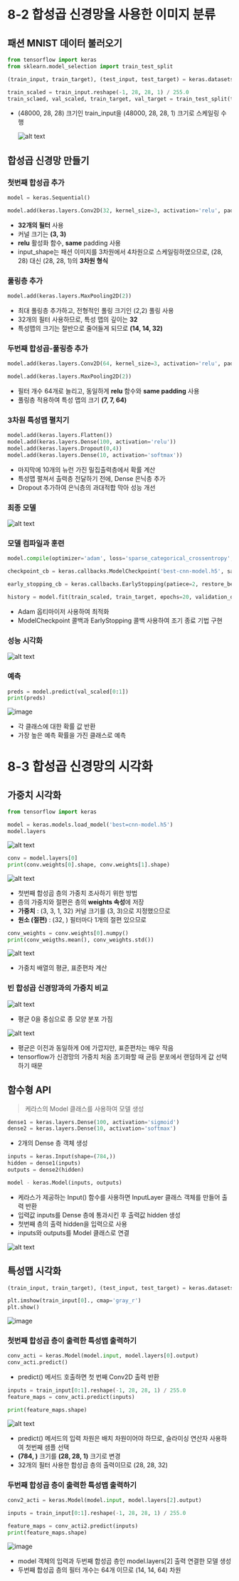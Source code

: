 # 8-2 합성곱 신경망을 사용한 이미지 분류

## 패션 MNIST 데이터 불러오기
```python
from tensorflow import keras
from sklearn.model_selection import train_test_split

(train_input, train_target), (test_input, test_target) = keras.datasets.fashion_mnist.load_data()

train_scaled = train_input.reshape(-1, 28, 28, 1) / 255.0
train_sclaed, val_scaled, train_target, val_target = train_test_split(train_scaled, train_target, test_size=0.2, random_state=42)
```

- (48000, 28, 28) 크기인 train_input을 (48000, 28, 28, 1) 크기로 스케일링 수행

    ![alt text](image-17.png)


## 합성곱 신경망 만들기
### 첫번째 합성곱 추가
```python
model = keras.Sequential()

model.add(keras.layers.Conv2D(32, kernel_size=3, activation='relu', padding='same', input_size=(28, 28, 1)))
```
- **32개의 필터** 사용
- 커널 크기는 **(3, 3)**
- **relu** 활성화 함수, **same** padding 사용
- input_shape는 패션 이미지를 3차원에서 4차원으로 스케일링하였으므로, (28, 28) 대신 (28, 28, 1)의 **3차원 형식**


### 풀링층 추가
```python
model.add(keras.layers.MaxPooling2D(2))
```
- 최대 풀링층 추가하고, 전형적인 풀링 크기인 (2,2) 풀링 사용
- 32개의 필터 사용하므로, 특성 맵의 깊이는 **32**
- 특성맵의 크기는 절반으로 줄어들게 되므로 **(14, 14, 32)**


### 두번째 합성곱-풀링층 추가
```python
model.add(keras.layers.Conv2D(64, kernel_size=3, activation='relu', padding='same'))

model.add(keras.layers.MaxPooling2D(2))
```
- 필터 개수 64개로 늘리고, 동일하게 **relu** 함수와 **same padding** 사용
- 풀링층 적용하여 특성 맵의 크기 **(7, 7, 64)**


### 3차원 특성맵 펼치기
```python
model.add(keras.layers.Flatten())
model.add(keras.layers.Dense(100, activation='relu'))
model.add(keras.layers.Dropout(0,4))
model.add(keras.layers.Dense(10, activation='softmax'))
```
- 마지막에 10개의 뉴런 가진 밀집출력층에서 확률 계산
- 특성맵 펼쳐서 출력층 전달하기 전에, Dense 은닉층 추가
- Dropout 추가하여 은닉층의 과대적합 막아 성능 개선

### 최종 모델
![alt text](image-18.png)


### 모델 컴파일과 훈련
```python
model.compile(optimizer='adam', loss='sparse_categorical_crossentropy', metrics='accuracy')

checkpoint_cb = keras.callbacks.ModelCheckpoint('best-cnn-model.h5', save_best_only=True)

early_stopping_cb = keras.callbacks.EarlyStopping(patiece=2, restore_best_weights=True)

history = model.fit(train_scaled, train_target, epochs=20, validation_data=(val_scaled, val_target), callbacks=[checkpoint_cb, early_stopping_cb])
```
- Adam 옵티마이저 사용하여 최적화
- ModelCheckpoint 콜백과 EarlyStopping 콜백 사용하여 조기 종료 기법 구현


### 성능 시각화
![alt text](image-19.png)

### 예측
```python
preds = model.predict(val_scaled[0:1])
print(preds)
```
![image](image-20.png)
- 각 클래스에 대한 확률 값 반환
- 가장 높은 예측 확률을 가진 클래스로 예측



# 8-3 합성곱 신경망의 시각화
## 가중치 시각화
```python
from tensorflow import keras

model = keras.models.load_model('best=cnn-model.h5')
model.layers
```
![alt text](image-21.png)

```python
conv = model.layers[0]
print(conv.weights[0].shape, conv.weights[1].shape)
```
![alt text](image-22.png)

- 첫번째 합성곱 층의 가중치 조사하기 위한 방법
- 층의 가중치와 절편은 층의 **weights 속성**에 저장
- **가중치** : (3, 3, 1, 32) 커널 크기를 (3, 3)으로 지정했으므로
- **원소 (절편)** : (32, ) 필터마다 1개의 절편 있으므로 

```python
conv_weights = conv.weights[0].numpy()
print(conv_weigths.mean(), conv_weights.std())
```
![alt text](image-23.png)
- 가중치 배열의 평균, 표준편차 계산


### 빈 합성곱 신경망과의 가중치 비교
![alt text](image-24.png)
- 평균 0을 중심으로 종 모양 분포 가짐

![alt text](image-25.png)
- 평균은 이전과 동일하게 0에 가깝지만, 표준편차는 매우 작음
- tensorflow가 신경망의 가중치 처음 초기화할 때 균등 분포에서 랜덤하게 값 선택하기 때문


## 함수형 API
> 케라스의 Model 클래스를 사용하여 모델 생성

```python
dense1 = keras.layers.Dense(100, activation='sigmoid')
dense2 = keras.layers.Dense(10, activation='softmax')
```
- 2개의 Dense 층 객체 생성

```python
inputs = keras.Input(shape=(784,))
hidden = dense1(inputs)
outputs = dense2(hidden)

model - keras.Model(inputs, outputs)
```
- 케라스가 제공하는 Input() 함수를 사용하면 InputLayer 클래스 객체를 만들어 출력 반환
- 입력값 inputs를 Dense 층에 통과시킨 후 출력값 hidden 생성
- 첫번째 층의 출력 hidden을 입력으로 사용
- inputs와 outputs를 Model 클래스로 연결

![alt text](image-26.png)


## 특성맵 시각화
```python
(train_input, train_target), (test_input, test_target) = keras.datasets.fashion_mnist.load_data()

plt.imshow(train_input[0]., cmap='gray_r')
plt.show()
```
![image](image-27.png)

### 첫번째 합성곱 층이 출력한 특성맵 출력하기
```python
conv_acti = keras.Model(model.input, model.layers[0].output)
conv_acti.predict()
```
- predict() 메서드 호출하면 첫 번째 Conv2D 출력 반환

```python
inputs = train_input[0:1].reshape(-1, 28, 28, 1) / 255.0
feature_maps = conv_acti.predict(inputs)

print(feature_maps.shape)
```
![alt text](image-28.png)
- predict() 메서드의 입력 차원은 배치 차원이어야 하므로, 슬라이싱 연산자 사용하여 첫번째 샘플 선택
- **(784, )** 크기를 **(28, 28, 1)** 크기로 변경
- 32개의 필터 사용한 합성곱 층의 출력이므로 (28, 28, 32)

### 두번째 합성곱 층이 출력한 특성맵 출력하기
```python
conv2_acti = keras.Model(model.input, model.layers[2].output)

inputs = train_input[0:1].reshape(-1, 28, 28, 1) / 255.0

feature_maps = conv_acti2.predict(inputs)
print(feature_maps.shape)
```
![image](image-30.png)

- model 객체의 입력과 두번째 합성곱 층인 model.layers[2] 출력 연결한 모델 생성
- 두번째 합성곱 층의 필터 개수는 64개 이므로 (14, 14, 64) 차원